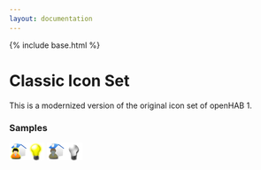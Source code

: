 ```yaml
---
layout: documentation
---
```


{% include base.html %}

# Classic Icon Set

This is a modernized version of the original icon set of openHAB 1.

### Samples
![Icons](icons/present.png)![Icons](icons/switch-on.png)
![Icons](icons/present-off.png)![Icons](icons/switch.png)

